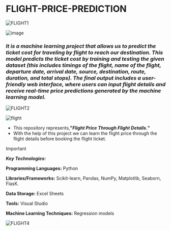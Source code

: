 # FLIGHT-PRICE-PREDICTION

![FLIGHT1](https://github.com/user-attachments/assets/f009f853-64ff-4dfb-bfb5-3e9ccc327c46)

![image](https://github.com/user-attachments/assets/fbfb5f5a-1ca1-44f0-9e45-0cf036f1da72)

### _It is a machine learning project that allows us to predict the ticket cost for traveling by flight to reach our destination. This model predicts the ticket cost by training and testing the given dataset (this includes timings of the flight, name of the flight, departure date, arrival date, source, destination, route, duration, and total stops). The final output includes a user-friendly web interface, where users can input flight details and receive real-time price predictions generated by the machine learning model._

![FLIGHT2](https://github.com/user-attachments/assets/28249e1a-aed6-4ff2-8b0c-6be74054c330)

![flight](https://github.com/user-attachments/assets/b3e94612-7ba5-46ba-bed5-6311cb557573)

* This repository represents,**"_Flight Price Through Flight Details._"**
* With the help of this project we can learn the flight price through the flight details before booking the flight ticket.

> [!IMPORTANT]
> _**Key Technologies:**_
>
> **Programming Languages:** Python
> 
> **Libraries/Frameworks:** Scikit-learn, Pandas, NumPy, Matplotlib, Seaborn, FlasK.
> 
> **Data Storage:** Excel Sheets
> 
> **Tools:** Visual Studio
>
> **Machine Learning Techniques:** Regression models

![FLIGHT4](https://github.com/user-attachments/assets/57a428d2-ce3f-4574-8671-b4df035d09f8)
